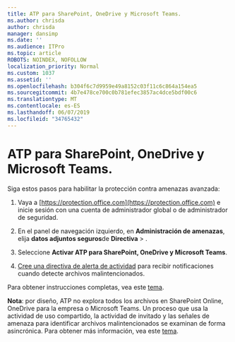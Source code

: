```yaml
---
title: ATP para SharePoint, OneDrive y Microsoft Teams.
ms.author: chrisda
author: chrisda
manager: dansimp
ms.date: ''
ms.audience: ITPro
ms.topic: article
ROBOTS: NOINDEX, NOFOLLOW
localization_priority: Normal
ms.custom: 1037
ms.assetid: ''
ms.openlocfilehash: b304f6c7d9959e49a8152c03f11c6c864a154ea5
ms.sourcegitcommit: 4b7e478ce700c0b781efec3857ac4dce5bdf00c6
ms.translationtype: MT
ms.contentlocale: es-ES
ms.lasthandoff: 06/07/2019
ms.locfileid: "34765432"
---
```

# <a name="atp-for-sharepoint-onedrive-and-microsoft-teams"></a>ATP para SharePoint, OneDrive y Microsoft Teams.

Siga estos pasos para habilitar la protección contra amenazas avanzada:

1. Vaya a [https://protection.office.com](https://protection.office.com) e inicie sesión con una cuenta de administrador global o de administrador de seguridad.

2. En el panel de navegación izquierdo, en **Administración de amenazas**, elija **datos adjuntos seguros**de **Directiva** \> .

3. Seleccione **Activar ATP para SharePoint, OneDrive y Microsoft Teams**.

4. [Cree una directiva de alerta de actividad](https://docs.microsoft.com/office365/securitycompliance/create-activity-alerts) para recibir notificaciones cuando detecte archivos malintencionados.

Para obtener instrucciones completas, vea este [tema](https://docs.microsoft.com/office365/securitycompliance/turn-on-atp-for-spo-odb-and-teams).

**Nota**: por diseño, ATP no explora todos los archivos en SharePoint Online, OneDrive para la empresa o Microsoft Teams. Un proceso que usa la actividad de uso compartido, la actividad de invitado y las señales de amenaza para identificar archivos malintencionados se examinan de forma asincrónica. Para obtener más información, vea este [tema](https://docs.microsoft.com/office365/securitycompliance/atp-for-spo-odb-and-teams).
